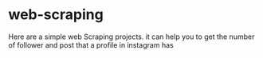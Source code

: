 # web-scraping

Here are a simple web Scraping projects.
it can help you to get the number of follower and post that a profile in instagram has
